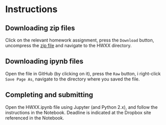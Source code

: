 # Instructions

## Downloading zip files

Click on the relevant homework assignment, press the `Download` button, 
uncompress the [zip file](https://en.wikipedia.org/wiki/Zip_(file_format))
and navigate to the HWXX directory.

## Downloading ipynb files

Open the file in GitHub (by clicking on it), press the `Raw` button, i
right-click `Save Page As`, navigate to the directory where you saved the file.

## Completing and submitting

Open the HWXX.ipynb file using Jupyter (and Python 2.x), and follow the instructions in the Notebook. Deadline is indicated at the Dropbox site referenced in the Notebook.

